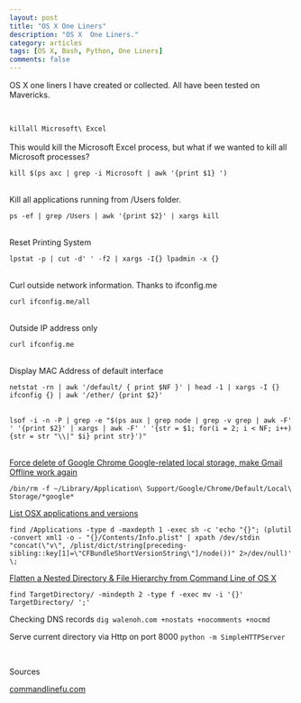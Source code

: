 ```yaml
---
layout: post
title: "OS X One Liners"
description: "OS X  One Liners."
category: articles
tags: [OS X, Bash, Python, One Liners]
comments: false  
---
```

OS X one liners I have created or collected. All have been tested on Mavericks.

<br>


```killall Microsoft\ Excel```  
<br>
This would kill the Microsoft Excel process, but what if we wanted to kill all Microsoft processes?

```kill $(ps axc | grep -i Microsoft | awk '{print $1} ')```<br><br>

Kill all applications running from /Users folder.

```ps -ef | grep /Users | awk '{print $2}' | xargs kill```<br><br>

Reset Printing System

```lpstat -p | cut -d' ' -f2 | xargs -I{} lpadmin -x {}```<br><br>

Curl outside network information. Thanks to ifconfig.me

```curl ifconfig.me/all```<br><br>

Outside IP address only

```curl ifconfig.me```<br><br>

Display MAC Address of default interface

```netstat -rn | awk '/default/ { print $NF }' | head -1 | xargs -I {}  ifconfig {} | awk '/ether/ {print $2}'```<br><br>

```lsof -i -n -P | grep -e "$(ps aux | grep node | grep -v grep | awk -F' ' '{print $2}' | xargs | awk -F' ' '{str = $1; for(i = 2; i < NF; i++) {str = str "\\|" $i} print str}')"```
<br><br>

[Force delete of Google Chrome Google-related local storage, make Gmail Offline work again](http://www.commandlinefu.com/commands/view/12410/force-delete-of-google-chrome-google-related-local-storage-make-gmail-offline-work-again) 

```/bin/rm -f ~/Library/Application\ Support/Google/Chrome/Default/Local\ Storage/*google*```
<br>


[List OSX applications and versions](http://www.commandlinefu.com/commands/view/12107/list-osx-applications-and-versions.)
<br>

```find /Applications -type d -maxdepth 1 -exec sh -c 'echo "{}"; (plutil -convert xml1 -o - "{}/Contents/Info.plist" | xpath /dev/stdin "concat(\"v\", /plist/dict/string[preceding-sibling::key[1]=\"CFBundleShortVersionString\"]/node())" 2>/dev/null)' \;```
<br>

[Flatten a Nested Directory & File Hierarchy from Command Line of OS X](http://osxdaily.com/2015/02/11/flatten-nested-directory-structure-command-line/)
<br>

```find TargetDirectory/ -mindepth 2 -type f -exec mv -i '{}' TargetDirectory/ ';'```



Checking DNS records
```dig walenoh.com +nostats +nocomments +nocmd```

Serve current directory via Http on port 8000
```python -m SimpleHTTPServer```

<br>


Sources

[commandlinefu.com](http://www.commandlinefu.com)